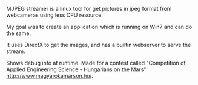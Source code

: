 MJPEG streamer is a linux tool for get pictures in jpeg format from webcameras using less CPU resource.

My goal was to create an application which is running on Win7 and can do the same.

It uses DirectX to get the images, and has a builtin webserver to serve the stream.

Shows debug info at runtime. Made for a contest called "Competition of Applied Engineering Science - Hungarians on the Mars" http://www.magyarokamarson.hu/.